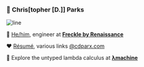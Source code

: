 ### 🍓 Chris\[topher \[D.]] Parks

![line](https://i.imgur.com/3pYz9hR.png)

💙 [He/him][pronouns], engineer at [**Freckle by Renaissance**][freckle]

❤️ [Résumé][resume], various links [@cdparx.com][cdparx]

💛 Explore the untyped lambda calculus at **[λmachine][λmachine]**

[pronouns]: https://pronoun.is/he
[freckle]: https://www.freckle.com
[λmachine]: https://lambda-machine.com
[cdparx]: https://cdparx.com
[resume]: https://cdparx.com/pages/resume.html
